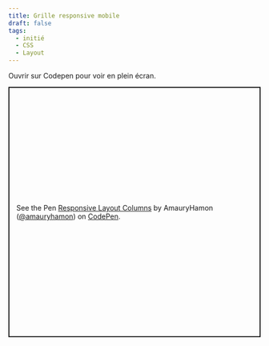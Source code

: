 ```yaml
---
title: Grille responsive mobile
draft: false
tags:
  - initié
  - CSS
  - Layout
---
```


Ouvrir sur Codepen pour voir en plein écran.

<p class="codepen" data-height="500" data-default-tab="html,result" data-slug-hash="eYxZaxQ" data-user="amauryhamon" style="height: 500px; box-sizing: border-box; display: flex; align-items: center; justify-content: center; border: 2px solid; margin: 1em 0; padding: 1em;">
  <span>See the Pen <a href="https://codepen.io/amauryhamon/pen/eYxZaxQ">
  Responsive Layout Columns</a> by AmauryHamon (<a href="https://codepen.io/amauryhamon">@amauryhamon</a>)
  on <a href="https://codepen.io">CodePen</a>.</span>
</p>
<script async src="https://cpwebassets.codepen.io/assets/embed/ei.js"></script>